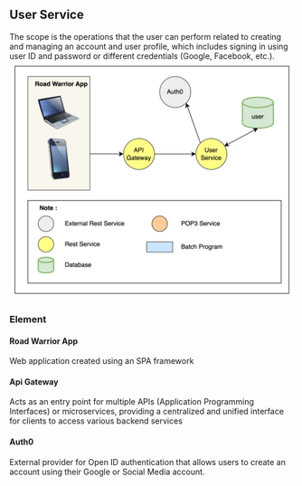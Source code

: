 ## User Service

The scope is the operations that the user can perform related to creating and managing an account and user profile, which includes signing in using user ID and password or different credentials (Google, Facebook, etc.).
![User Service](../images/user-microservice.png)
### Element

#### Road Warrior App
Web application created using an SPA framework

#### Api Gateway
Acts as an entry point for multiple APIs (Application Programming Interfaces) or microservices, providing a centralized and unified interface for clients to access various backend services

#### Auth0
External provider for Open ID authentication that allows users to create an account using their Google or Social Media account.
